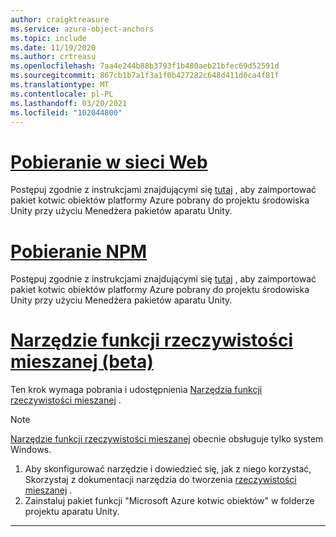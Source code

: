```yaml
---
author: craigktreasure
ms.service: azure-object-anchors
ms.topic: include
ms.date: 11/19/2020
ms.author: crtreasu
ms.openlocfilehash: 7aa4e244b88b3793f1b480aeb21bfec69d52591d
ms.sourcegitcommit: 867cb1b7a1f3a1f0b427282c648d411d0ca4f81f
ms.translationtype: MT
ms.contentlocale: pl-PL
ms.lasthandoff: 03/20/2021
ms.locfileid: "102044800"
---
```

# <a name="web-download"></a>[Pobieranie w sieci Web](#tab/unity-package-web-ui)

Postępuj zgodnie z instrukcjami znajdującymi się <a href="https://docs.unity3d.com/Manual/upm-ui-tarball.html" target="_blank">tutaj</a> , aby zaimportować pakiet kotwic obiektów platformy Azure pobrany do projektu środowiska Unity przy użyciu Menedżera pakietów aparatu Unity.

# <a name="npm-download"></a>[Pobieranie NPM](#tab/unity-package-npm)

Postępuj zgodnie z instrukcjami znajdującymi się <a href="https://docs.unity3d.com/Manual/upm-ui-tarball.html" target="_blank">tutaj</a> , aby zaimportować pakiet kotwic obiektów platformy Azure pobrany do projektu środowiska Unity przy użyciu Menedżera pakietów aparatu Unity.

# <a name="mixed-reality-feature-tool-beta"></a>[Narzędzie funkcji rzeczywistości mieszanej (beta)](#tab/unity-package-mixed-reality-feature-tool)

Ten krok wymaga pobrania i udostępnienia <a href="https://aka.ms/MRFeatureToolDocs" target="_blank">Narzędzia funkcji rzeczywistości mieszanej</a> .

> [!NOTE]
> <a a href="https://aka.ms/MRFeatureToolDocs" target="_blank">Narzędzie funkcji rzeczywistości mieszanej</a> obecnie obsługuje tylko system Windows.

1. Aby skonfigurować narzędzie i dowiedzieć się, jak z niego korzystać, Skorzystaj z dokumentacji narzędzia do tworzenia <a href="https://aka.ms/MRFeatureToolDocs" target="_blank">rzeczywistości mieszanej</a> .
2. Zainstaluj pakiet funkcji "Microsoft Azure kotwic obiektów" w folderze projektu aparatu Unity.

---
